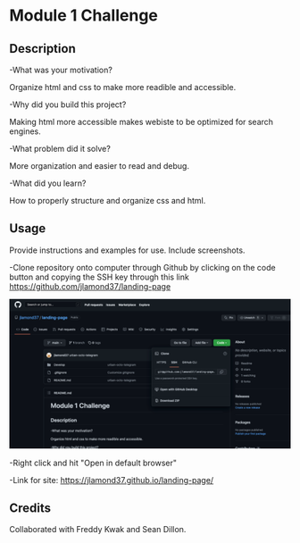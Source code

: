 # Module 1 Challenge

## Description

-What was your motivation?

Organize html and css to make more readible and accessible.

-Why did you build this project?

Making html more accessible makes webiste to be optimized for search engines.

-What problem did it solve?

More organization and easier to read and debug.

-What did you learn?

How to properly structure and organize css and html. 

## Usage

Provide instructions and examples for use. Include screenshots. 

-Clone repository onto computer through Github by clicking on the code button and copying the SSH key through this link <a>https://github.com/jlamond37/landing-page</a> 

<img src= "./assets/images/githubscreenshot.png">

-Right click and hit "Open in default browser"

-Link for site: <a>https://jlamond37.github.io/landing-page/</a>


## Credits

Collaborated with Freddy Kwak and Sean Dillon.




